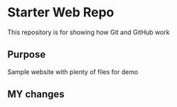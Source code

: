 # Starter Web Repo

This repository is for showing how Git and GitHub work

## Purpose

Sample website with plenty of files for demo

## MY changes
